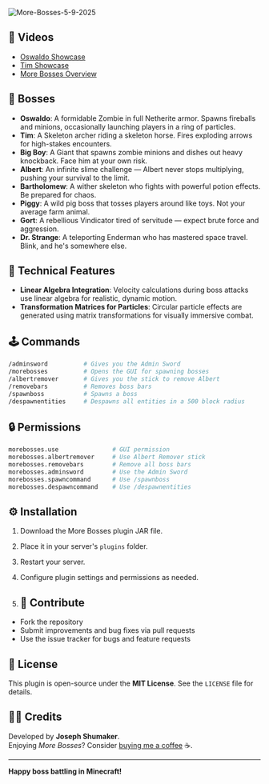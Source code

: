 ![More-Bosses-5-9-2025](https://github.com/user-attachments/assets/c877ad7d-e2bd-4eb7-b030-4b37e275efca)

## 🎥 Videos

- [Oswaldo Showcase](https://www.youtube.com/watch?v=f3znyvnmU6U)
- [Tim Showcase](https://www.youtube.com/watch?v=3q7dWqC2ZQw)
- [More Bosses Overview](https://www.youtube.com/watch?v=vrI8A1GO44M)

## 🧟 Bosses

- **Oswaldo**: A formidable Zombie in full Netherite armor. Spawns fireballs and minions, occasionally launching players in a ring of particles.
- **Tim**: A Skeleton archer riding a skeleton horse. Fires exploding arrows for high-stakes encounters.
- **Big Boy**: A Giant that spawns zombie minions and dishes out heavy knockback. Face him at your own risk.
- **Albert**: An infinite slime challenge — Albert never stops multiplying, pushing your survival to the limit.
- **Bartholomew**: A wither skeleton who fights with powerful potion effects. Be prepared for chaos.
- **Piggy**: A wild pig boss that tosses players around like toys. Not your average farm animal.
- **Gort**: A rebellious Vindicator tired of servitude — expect brute force and aggression.
- **Dr. Strange**: A teleporting Enderman who has mastered space travel. Blink, and he's somewhere else.


## 📐 Technical Features

- **Linear Algebra Integration**: Velocity calculations during boss attacks use linear algebra for realistic, dynamic motion.
- **Transformation Matrices for Particles**: Circular particle effects are generated using matrix transformations for visually immersive combat.

## 🕹️ Commands

```bash
/adminsword          # Gives you the Admin Sword
/morebosses          # Opens the GUI for spawning bosses
/albertremover       # Gives you the stick to remove Albert
/removebars          # Removes boss bars
/spawnboss           # Spawns a boss
/despawnentities     # Despawns all entities in a 500 block radius
```

## 🔒 Permissions

```bash
morebosses.use               # GUI permission
morebosses.albertremover     # Use Albert Remover stick
morebosses.removebars        # Remove all boss bars
morebosses.adminsword        # Use the Admin Sword
morebosses.spawncommand      # Use /spawnboss
morebosses.despawncommand    # Use /despawnentities
```

## ⚙️ Installation

1. Download the More Bosses plugin JAR file.
2. Place it in your server's `plugins` folder.
3. Restart your server.
4. Configure plugin settings and permissions as needed.

5. ## 🤝 Contribute

- Fork the repository
- Submit improvements and bug fixes via pull requests
- Use the issue tracker for bugs and feature requests

## 📄 License

This plugin is open-source under the **MIT License**. See the `LICENSE` file for details.

## 👨‍💻 Credits

Developed by **Joseph Shumaker**.  
Enjoying *More Bosses*? Consider [buying me a coffee](https://www.buymeacoffee.com/) ☕.

---

**Happy boss battling in Minecraft!**

